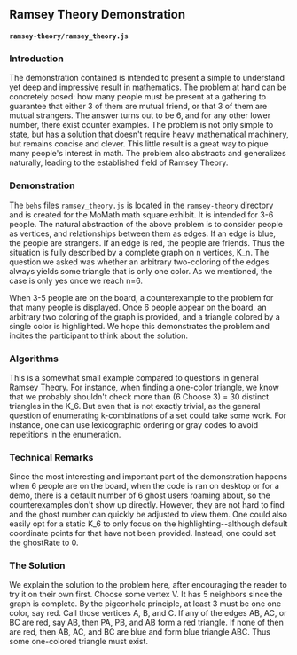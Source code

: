 ## Ramsey Theory Demonstration 
#### `ramsey-theory/ramsey_theory.js`

### Introduction

The demonstration contained is intended to present a simple to understand yet deep and impressive result in mathematics. The problem at hand can be concretely posed: how many people must be present at a gathering to guarantee that either 3 of them are mutual friend, or that 3 of them are mutual strangers. The answer turns out to be 6, and for any other lower number, there exist counter examples. The problem is not only simple to state, but has a solution that doesn't require heavy mathematical machinery, but remains concise and clever. This little result is a great way to pique many people's interest in math. The problem also abstracts and generalizes naturally, leading to the established field of Ramsey Theory.

### Demonstration

The `behs` files `ramsey_theory.js` is located in the `ramsey-theory` directory and is created for the MoMath math square exhibit. It is intended for 3-6 people. The natural abstraction of the above problem is to consider people as vertices, and relationships between them as edges. If an edge is blue, the people are strangers. If an edge is red, the people are friends. Thus the situation is fully described by a complete graph on n vertices, K_n. The question we asked was whether an arbitrary two-coloring of the edges always yields some triangle that is only one color. As we mentioned, the case is only yes once we reach n=6. 

When 3-5 people are on the board, a counterexample to the problem for that many people is displayed. Once 6 people appear on the board, an arbitrary two coloring of the graph is provided, and a triangle colored by a single color is highlighted. We hope this demonstrates the problem and incites the participant to think about the solution.

### Algorithms

This is a somewhat small example compared to questions in general Ramsey Theory. For instance, when finding a one-color triangle, we know that we probably shouldn't check more than (6 Choose 3) = 30 distinct triangles in the K_6. But even that is not exactly trivial, as the general question of enumerating k-combinations of a set could take some work. For instance, one can use lexicographic ordering or gray codes to avoid repetitions in the enumeration.

### Technical Remarks
 
Since the most interesting and important part of the demonstration happens when 6 people are on the board, when the code is ran on desktop or for a demo, there is a default number of 6 ghost users roaming about, so the counterexamples don't show up directly. However, they are not hard to find and the ghost number can quickly be adjusted to view them. One could also easily opt for a static K_6 to only focus on the highlighting--although default coordinate points for that have not been provided. Instead, one could set the ghostRate to 0. 

### The Solution
We explain the solution to the problem here, after encouraging the reader to try it on their own first. Choose some vertex V. It has 5 neighbors since the graph is complete. By the pigeonhole principle, at least 3 must be one one color, say red. Call those vertices A, B, and C. If any of the edges AB, AC, or BC are red, say AB, then PA, PB, and AB form a red triangle. If none of then are red, then AB, AC, and BC are blue and form blue triangle ABC. Thus some one-colored triangle must exist. 


